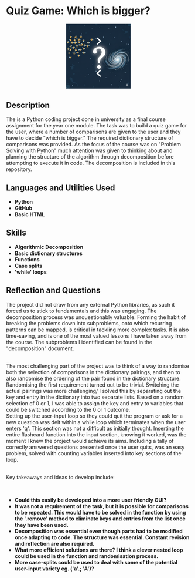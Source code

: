 <h1>Quiz Game: Which is bigger?</h1>

<p align="center">

<img src="https://github.com/grigricar/Quiz_game/blob/main/bigger_or_smaller_than.png" height="35%" width="35%"/>
<br />
</p>

<h2>Description</h2>
The is a Python coding project done in university as a final course assignment for the year one module. The task was to build a quiz game for the user, where a number of comparisons are given to the user and they have to decide "which is bigger." The required dictionary structure of comparisons was provided. As the focus of the course was on "Problem Solving with Python" much attention was given to thinking about and planning the structure of the algorithm through decomposition before attempting to execute it in code. The decomposition is included in this repository.      
<br />


<h2>Languages and Utilities Used</h2>

- <b>Python</b> 
- <b>GitHub </b>
- <b>Basic HTML </b>

<h2> Skills </h2>

- <b>Algorithmic Decomposition</b> 
- <b>Basic dictionary structures</b>
- <b>Functions</b>
- <b>Case splits</b>
- <b>'while' loops</b>

<h2> Reflection and Questions</h2>

The project did not draw from any external Python libraries, as such it forced us to stick to fundamentals and this was engaging. The decomposition process was unquestionably valuable. Forming the habit of breaking the problems down into subproblems, onto which recurring patterns can be mapped, is critical in tackling more complex tasks. It is also time-saving, and is one of the most valued lessons I have taken away from the course. The subproblems I identified can be found in the "decomposition" document.    
 
</br>
The most challenging part of the project was to think of a way to randomise both the selection of comparisons in the dictionary pairings, and then to also randomise the ordering of the pair found in the dictionary structure. Randomising the first requirement turned out to be trivial. Switching the actual pairings was more challenging/ I solved this by separating out the key and entry in the dictionary into two separate lists. Based on a random selection of 0 or 1, I was able to assign the key and entry to variables that could be switched according to the 0 or 1 outcome. 

</br>
Setting up the user-input loop so they could quit the program or ask for a new question was delt within a while loop which terminates when the user enters 'q'. This section was not a difficult as initially thought. Inserting the entire flashcard function into the input section, knowing it worked, was the moment I knew the project would achieve its aims. Including a tally of correctly answered questions presented once the user quits, was an easy problem, solved with counting variables inserted into key sections of the loop. 

<br>Key takeaways and ideas to develop include:</br>

</br>

-  <b> Could this easily be developed into a more user friendly GUI? </b>
-  <b> It was not a requirement of the task, but it is possible for comparisons to be repeated. This would have to be solved in the function by using the '.remove' method to eliminate keys and entries from the list once they have been used.  </b>
-  <b> Decomposition was essential even though parts had to be modified once adapting to code. The structure was essential. Constant revision and reflection are also required. </b>
- <b> What more efficient solutions are there? I think a clever nested loop could be used in the function and randomisation process. </b>
- <b> More case-splits could be used to deal with some of the potential user-input variety eg. ('a'.; 'A')?
  

<!--
 ```diff
- text in red
+ text in green
! text in orange
# text in gray
@@ text in purple (and bold)@@
```
--!>
